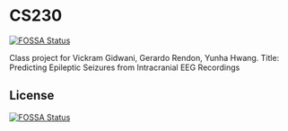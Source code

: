 # CS230
[![FOSSA Status](https://app.fossa.io/api/projects/git%2Bgithub.com%2Fvickgidwani%2FCS230.svg?type=shield)](https://app.fossa.io/projects/git%2Bgithub.com%2Fvickgidwani%2FCS230?ref=badge_shield)


Class project for Vickram Gidwani, Gerardo Rendon, Yunha Hwang. Title: Predicting Epileptic Seizures from Intracranial EEG Recordings


## License
[![FOSSA Status](https://app.fossa.io/api/projects/git%2Bgithub.com%2Fvickgidwani%2FCS230.svg?type=large)](https://app.fossa.io/projects/git%2Bgithub.com%2Fvickgidwani%2FCS230?ref=badge_large)